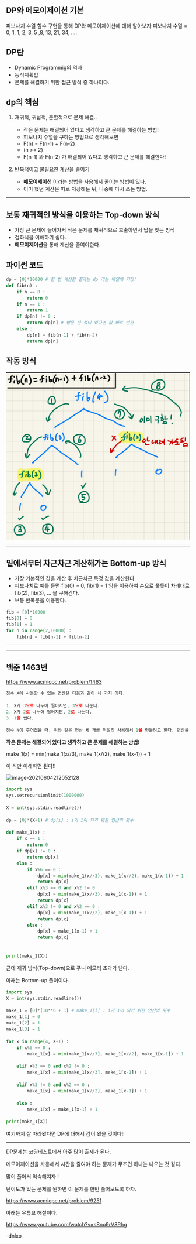 ## DP와 메모이제이션 기본

피보나치 수열 함수 구현을 통해 DP와 메모이제이션에 대해 알아보자
피보나치 수열 = 0, 1, 1, 2, 3, 5 ,8, 13, 21, 34, ....

## DP란

- Dynamic Programmig의 약자
- 동적계획법
- 문제를 해결하기 위한 접근 방식 중 하나이다.

## dp의 핵심

1. 재귀적, 귀납적, 분할적으로 문제 해결..
   - 작은 문제는 해결되어 있다고 생각하고 큰 문제를 해결하는 방법!
   - 피보나치 수열을 구하는 방법으로 생각해보면
   - F(n) = F(n-1) + F(n-2)
   - (n >= 2)
   - F(n-1) 와 F(n-2) 가 해결되어 있다고 생각하고 큰 문제를 해결한다!

2. 반복적이고 불필요한 계산을 줄이기
   - **메모이제이션** 이라는 방법을 사용해서 줄이는 방법이 있다.
   - 이미 했던 계산은 따로 저장해둔 뒤, 나중에 다시 쓰는 방법.

---

## 보통 재귀적인 방식을 이용하는 Top-down 방식

- 가장 큰 문제에 들어가서 작은 문제를 재귀적으로 호출하면서 답을 찾는 방식
- 점화식을 이해하기 쉽다.
- **메모이제이션**을 통해 계산을 줄여야한다.

## 파이썬 코드

```python
dp = [0]*10000 # 한 번 계산한 결과는 dp 라는 배열에 저장!
def fib(n) :
    if n == 0 : 
        return 0
    if n == 1 : 
        return 1
    if dp[n] != 0 : 
        return dp[n] # 방문 한 적이 있다면 값 바로 반환
   	else :
        dp[n] = fib(n-1) + fib(n-2)
        return dp[n]
```

## 작동 방식

![image-20210604184708771](img\2.png)

---

## 밑에서부터 차근차근 계산해가는 Bottom-up 방식

- 가장 기본적인 값을 계산 후 차근차근 특정 값을 계산한다.
- 피보나치로 예를 들면 fib(0) = 0, fib(1) = 1 임을 이용하여 손으로 풀듯이 차례대로 fib(2), fib(3), ... 을 구해간다.
- 보통 반복문을 이용한다.

```python
fib = [0]*10000
fib[0] = 0
fib[1] = 1
for n in range(2,10000) : 
    fib[n] = fib[n-1] + fib[n-2]
```

---

---

## 백준 1463번

https://www.acmicpc.net/problem/1463

```python
정수 X에 사용할 수 있는 연산은 다음과 같이 세 가지 이다.

1. X가 3으로 나누어 떨어지면, 3으로 나눈다.
2. X가 2로 나누어 떨어지면, 2로 나눈다.
3. 1을 뺀다.

정수 N이 주어졌을 때, 위와 같은 연산 세 개를 적절히 사용해서 1을 만들려고 한다. 연산을 사용하는 횟수의 최솟값을 출력하시오.
```

**작은 문제는 해결되어 있다고 생각하고 큰 문제를 해결하는 방법!**

make_1(x) = min(make_1(x//3), make_1(x//2), make_1(x-1)) + 1

이 식만 이해하면 된다!!

![image-20210604212052128](\img\3.png)

```python
import sys
sys.setrecursionlimit(1000000)

X = int(sys.stdin.readline())

dp = [0]*(X+1) # dp[i] : i가 1이 되기 위한 연산의 횟수

def make_1(x) :
    if x == 1 :
        return 0
    if dp[x] != 0 :
        return dp[x]
    else :
        if x%6 == 0 :
            dp[x] = min(make_1(x//3), make_1(x//2), make_1(x-1)) + 1
            return dp[x]
        elif x%3 == 0 and x%2 != 0 :
            dp[x] = min(make_1(x//3), make_1(x-1)) + 1
            return dp[x]
        elif x%3 != 0 and x%2 == 0 :
            dp[x] = min(make_1(x//2), make_1(x-1)) + 1
            return dp[x]
        else :
            dp[x] = make_1(x-1) + 1
            return dp[x]
        

print(make_1(X))
```

근데 재귀 방식(Top-down)으로 푸니 메모리 초과가 난다.

아래는 Bottom-up 풀이이다.

```python
import sys
X = int(sys.stdin.readline())

make_1 = [0]*(10**6 + 1) # make_1[i] : i가 1이 되기 위한 연산의 횟수
make_1[1] = 0
make_1[2] = 1
make_1[3] = 1

for x in range(4, X+1) :
    if x%6 == 0 :
        make_1[x] = min(make_1[x//3], make_1[x//2], make_1[x-1]) + 1
        
    elif x%3 == 0 and x%2 != 0 :
        make_1[x] = min(make_1[x//3], make_1[x-1]) + 1

    elif x%3 != 0 and x%2 == 0 :
        make_1[x] = min(make_1[x//2], make_1[x-1]) + 1
        
    else :
        make_1[x] = make_1[x-1] + 1

print(make_1[X])
```

여기까지 잘 따라왔다면 DP에 대해서 감이 왔을 것이다!!

---

DP문제는 코딩테스트에서 아주 많이 출제가 된다.

메모이제이션을 사용해서 시간을 줄여야 하는 문제가 무조건 하나는 나오는 것 같다.

많이 풀어서 익숙해지자 !

난이도가 있는 문제를 원하면 이 문제를 한번 풀어보도록 하자.

https://www.acmicpc.net/problem/9251

아래는 유튜브 해설이다.

https://www.youtube.com/watch?v=sSno9rV8Rhg

-dnlxo

